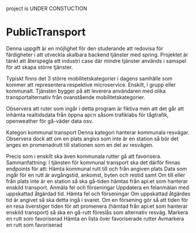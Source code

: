project is UNDER CONSTUCTION

# PublicTransport

Denna uppgift är en möjlighet för den studerande att redovisa för färdigheter i att utveckla skalbara backend tjänster med spring. Projektet är tänkt att återspegla ett industri case där mindre tjänster används i samspel för att skapa större tjänster.

Typiskt finns det 3 större mobilitetskategorier i dagens samhälle som kommer att representera respektive microservice. Enskilt, i grupp eller kommunalt. Tjänsten bygger på att leverera användaren med olika transportalternativ från ovanstående mobilitetskategorier. 

Observera att ruter som ingår i detta program är fiktiva men att det går att inhämta realtidsdata från öppna api:n såsom trafiklabs för tågtrafik, openweather för gå-väder data osv. 

Kategori kommunal transport
Denna kategori hanterar kommunala resvägar. Observera dock att om en plats angivs som inte är en station så bör det anges en promenadrutt till stationen som en del av resvägen.

Precis som i enskilt ska även kommunala rutter gå att favorisera.
Sammanfattning:
I tjänsten för kommunal transport ska det därför finnas endpoints för att:
Hämta kommunal rutt till och från angiven plats
Data som ingår för en rutt är avgångstid, ankomst, byten och restid samt 
Om till eller från plats inte är en station så ska gå-tiden hämtas från api:et som hanterar enskild transport.
Anmäla fel och förseningar
Uppdatera en felanmälan med uppskattad åtgärdad tid.
Hämta fel och förseningar
Om uppskattad åtgärdes tid är angivet så ska detta ingå i svaret.
Om en försening gör så att tiden för en resa överstiger tiden för att promenera (hämtad från api:et som hanterar enskild transport) så ska en gå-rutt föreslås som alternativ resväg.
Markera en rutt som favoriserad
Hämta en lista över favoriserade rutter
Avmarkera en rutt som favoriserad
